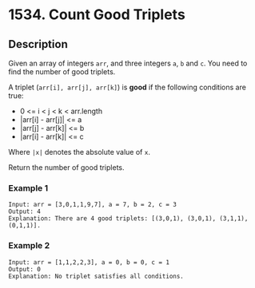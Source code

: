 # 1534. Count Good Triplets

## Description
Given an array of integers `arr`, and three integers `a`, `b` and `c`. You need to find the number of good triplets.

A triplet (`arr[i], arr[j], arr[k]`) is **good** if the following conditions are true:
* 0 <= i < j < k < arr.length
* |arr[i] - arr[j]| <= a
* |arr[j] - arr[k]| <= b
* |arr[i] - arr[k]| <= c

Where `|x|` denotes the absolute value of `x`.

Return the number of good triplets.
### Example 1

```
Input: arr = [3,0,1,1,9,7], a = 7, b = 2, c = 3
Output: 4
Explanation: There are 4 good triplets: [(3,0,1), (3,0,1), (3,1,1), (0,1,1)].
```
### Example 2
```
Input: arr = [1,1,2,2,3], a = 0, b = 0, c = 1
Output: 0
Explanation: No triplet satisfies all conditions.
```
